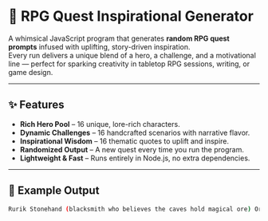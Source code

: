 # 🏰 RPG Quest Inspirational Generator

A whimsical JavaScript program that generates **random RPG quest prompts** infused with uplifting, story-driven inspiration.  
Every run delivers a unique blend of a hero, a challenge, and a motivational line — perfect for sparking creativity in tabletop RPG sessions, writing, or game design.

---

## ✨ Features
- **Rich Hero Pool** – 16 unique, lore-rich characters.
- **Dynamic Challenges** – 16 handcrafted scenarios with narrative flavor.
- **Inspirational Wisdom** – 16 thematic quotes to uplift and inspire.
- **Randomized Output** – A new quest every time you run the program.
- **Lightweight & Fast** – Runs entirely in Node.js, no extra dependencies.

---

## 📜 Example Output
```bash
Rurik Stonehand (blacksmith who believes the caves hold magical ore) Ore Shortage – Rurik Stonehand must barter with cave miners for rare metals or risk halting production. The strongest walls are built from trust, not timber.

